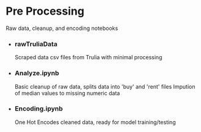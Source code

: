# Pre Processing
 Raw data, cleanup, and encoding notebooks

- ### rawTruliaData
    Scraped data csv files from Trulia with minimal processing
- ### Analyze.ipynb
    Basic cleanup of raw data, splits data into 'buy' and 'rent' files
    Impution of median values to missing numeric data
- ### Encoding.ipynb
    One Hot Encodes cleaned data, ready for model training/testing
    
